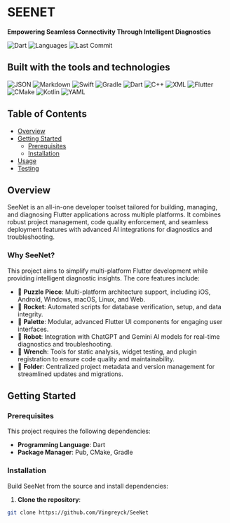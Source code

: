 # SEENET

**Empowering Seamless Connectivity Through Intelligent Diagnostics**

![Dart](https://img.shields.io/badge/dart-86.9%25-blue?style=flat-square&logo=dart)
![Languages](https://img.shields.io/badge/languages-8-green?style=flat-square)
![Last Commit](https://img.shields.io/badge/last%20commit-last%20thursday-orange?style=flat-square)

## Built with the tools and technologies

![JSON](https://img.shields.io/badge/JSON-000000?style=for-the-badge&logo=json&logoColor=white)
![Markdown](https://img.shields.io/badge/Markdown-000000?style=for-the-badge&logo=markdown&logoColor=white)
![Swift](https://img.shields.io/badge/Swift-FA7343?style=for-the-badge&logo=swift&logoColor=white)
![Gradle](https://img.shields.io/badge/Gradle-02303A?style=for-the-badge&logo=gradle&logoColor=white)
![Dart](https://img.shields.io/badge/Dart-0175C2?style=for-the-badge&logo=dart&logoColor=white)
![C++](https://img.shields.io/badge/C++-00599C?style=for-the-badge&logo=cplusplus&logoColor=white)
![XML](https://img.shields.io/badge/XML-FF6600?style=for-the-badge&logo=xml&logoColor=white)
![Flutter](https://img.shields.io/badge/Flutter-02569B?style=for-the-badge&logo=flutter&logoColor=white)
![CMake](https://img.shields.io/badge/CMake-064F8C?style=for-the-badge&logo=cmake&logoColor=white)
![Kotlin](https://img.shields.io/badge/Kotlin-0095D5?style=for-the-badge&logo=kotlin&logoColor=white)
![YAML](https://img.shields.io/badge/YAML-CB171E?style=for-the-badge&logo=yaml&logoColor=white)

## Table of Contents

- [Overview](#overview)
- [Getting Started](#getting-started)
  - [Prerequisites](#prerequisites)
  - [Installation](#installation)
- [Usage](#usage)
- [Testing](#testing)

## Overview

SeeNet is an all-in-one developer toolset tailored for building, managing, and diagnosing Flutter applications across multiple platforms. It combines robust project management, code quality enforcement, and seamless deployment features with advanced AI integrations for diagnostics and troubleshooting.

### Why SeeNet?

This project aims to simplify multi-platform Flutter development while providing intelligent diagnostic insights. The core features include:

- 🧩 **Puzzle Piece**: Multi-platform architecture support, including iOS, Android, Windows, macOS, Linux, and Web.
- 🚀 **Rocket**: Automated scripts for database verification, setup, and data integrity.
- 🎨 **Palette**: Modular, advanced Flutter UI components for engaging user interfaces.
- 🤖 **Robot**: Integration with ChatGPT and Gemini AI models for real-time diagnostics and troubleshooting.
- 🔧 **Wrench**: Tools for static analysis, widget testing, and plugin registration to ensure code quality and maintainability.
- 📁 **Folder**: Centralized project metadata and version management for streamlined updates and migrations.

## Getting Started

### Prerequisites

This project requires the following dependencies:

- **Programming Language**: Dart
- **Package Manager**: Pub, CMake, Gradle

### Installation

Build SeeNet from the source and install dependencies:

1. **Clone the repository**:
```bash
git clone https://github.com/Vingreyck/SeeNet
